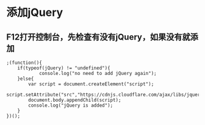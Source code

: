 # 添加jQuery

## F12打开控制台，先检查有没有jQuery，如果没有就添加

	;(function(){
		if(typeof(jQuery) != "undefined"){	
	        	console.log("no need to add jQuery again");
		}else{
			var script = document.createElement("script");
			script.setAttribute("src","https://cdnjs.cloudflare.com/ajax/libs/jquery/3.2.1/jquery.min.js");
			document.body.appendChild(script);
			console.log("jQuery is added");
		}
	})();

